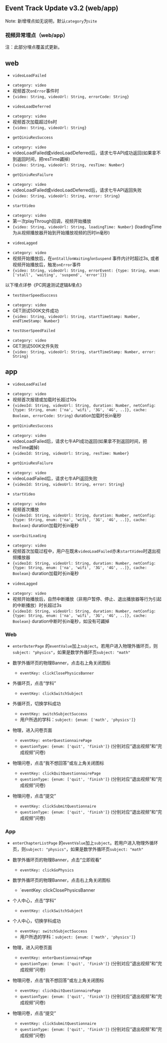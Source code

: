 Event Track Update v3.2 (web/app)
--

Note: 新增埋点如无说明，默认`category`为`site`

### 视频异常埋点（web/app）

注：此部分埋点覆盖式更新。 

web
--

* `videoLoadFailed`
 - `category: video`
 - 视频首次`onError`事件时
 - `{video: String, videoUrl: String, errorCode: String}`

* `videoLoadDeferred`
 - `category: video`
 - 视频首次加载超过6s时
 - `{video: String, videoUrl: String}`

* `getQiniuResSuccess`
 - `category: video`
 - videoLoadFailed或videoLoadDeferred后，请求七牛API成功返回(如果拿不到返回时间，把resTime蠲掉)
 - `{video: String, videoUrl: String, resTime: Number}`

* `getQiniuResFailure`
 - `category: video`
 - videoLoadFailed或videoLoadDeferred后，请求七牛API返回失败
 - `{video: String, videoUrl: String, error: String}`

* `startVideo`
 - `category: video`
 - 第一次playThrough回调，视频开始播放
 - `{video: String, videoUrl: String, loadingTime: Number}` (loadingTime为从视频播放器开始到开始播放视频的历时in毫秒)

* `videoLagged`
 - `category: video`
 - 视频开始播放后，在`onStall`/`onWaiting`/`onSuspend` 事件内计时超过3s, 或者视频开始播放后，触发`onError`事件
 - `{video: String, videoUrl: String, errorEvent: {type: String, enum: ['stall', 'waiting', 'suspend', 'error']}}`

以下埋点详参《PC网速测试逻辑&埋点》  
* `testUserSpeedSuccess`
 - `category: video`
 - GET测试500K文件成功
 - `{video: String, videoUrl: String, startTimeStamp: Number, endTimeStamp: Number}`

* `testUserSpeedFailed`
 - `category: video`
 - GET测试500K文件失败
 - `{video: String, videoUrl: String, startTimeStamp: Number, error: String}`


app
--

* `videoLoadFailed`
 - `category: video`
 - 视频首次报错或加载时长超过10s
 - `{videoId: String, videoUrl: String, duration: Number, netConfig: {type: String, enum: ['na', 'wifi', '3G', '4G', ..]}, cache: Boolean, errorCode: String}` duration加载时长in毫秒

* `getQiniuResSuccess`
 - `category: video`
 - videoLoadFailed后，请求七牛API成功返回(如果拿不到返回时间，把resTime蠲掉)
 - `{videoId: String, videoUrl: String, resTime: Number}`

* `getQiniuResFailure`
 - `category: video`
 - videoLoadFailed后，请求七牛API返回失败
 - `{videoId: String, videoUrl: String, error: String}`

* `startVideo`
 - `category: video`
 - 视频首次播放
 - `{videoId: String, videoUrl: String, duration: Number, netConfig: {type: String, enum: ['na', 'wifi', '3G', '4G', ..]}, cache: Boolean}` duration加载时长in毫秒

* `userQuitLoading`
 - `category: video`
 - 视频首次加载过程中，用户在既未`videoLoadFailed`亦未`startVideo`时退出视频播放器
 - `{videoId: String, videoUrl: String, duration: Number, netConfig: {type: String, enum: ['na', 'wifi', '3G', '4G', ..]}, cache: Boolean}` duration加载时长in毫秒

* `videoLagged`
 - `category: video`
 - 视频开始播放后，自然中断播放（非用户暂停、停止、退出播放器等行为引起的中断播放）时长超过3s
 - `{videoId: String, videoUrl: String, duration: Number, netConfig: {type: String, enum: ['na', 'wifi', '3G', '4G', ..]}, cache: Boolean}` duration中断时长in毫秒，如没有可蠲掉


### Web

* ```enterOuterPage``` 的```eventValue```加上```subject```。若用户进入物理外循环页，则```subject: "physics"```，如果是数学外循环页```subject: "math"```

* 数学外循环页的物理Banner，点击右上角关闭图标
  - `eventKey: clickClosePhysicsBanner`

* 外循环页，点击“学科”
  -  `eventKey: clickSwitchSubject`

* 外循环页，切换学科成功
  - `eventKey: switchSubjectSuccess`
  - 用户所选的学科：`subject: {enum: ['math', 'physics']}`
  
* 物理，进入问卷页面
  - `eventKey: enterQuestionnairePage`
  - `questionType: {enum: ['quit', 'finish']}` (分别对应“退出视频”和“完成视频”问卷)

* 物理问卷，点击“我不想回答”或左上角关闭图标
  - `eventKey: clickQuitQuestionnairePage`
  - `questionType: {enum: ['quit', 'finish']}` (分别对应“退出视频”和“完成视频”问卷)

* 物理问卷，点击“提交”
  - `eventKey: clickSubmitQuestionnaire`
  - `questionType: {enum: ['quit', 'finish']}` (分别对应“退出视频”和“完成视频”问卷)


### App

* ```enterChapterListPage``` 的```eventValue```加上```subject```。若用户进入物理外循环页，则```subject: "physics"```，如果是数学外循环页```subject: "math"```

* 数学外循环页的物理Banner，点击“立即观看”  
  - `eventKey: clickGoPhysics`

* 数学外循环页的物理Banner，点击右上角关闭图标
  - `eventKey: clickClosePhysicsBanner

* 个人中心，点击“学科”
  -  `eventKey: clickSwitchSubject`

* 个人中心，切换学科成功
  - `eventKey: switchSubjectSuccess`
  - 用户所选的学科：`subject: {enum: ['math', 'physics']}`
  
* 物理，进入问卷页面
  - `eventKey: enterQuestionnairePage`
  - `questionType: {enum: ['quit', 'finish']}` (分别对应“退出视频”和“完成视频”问卷)

* 物理问卷，点击“我不想回答”或左上角关闭图标
  - `eventKey: clickQuitQuestionnairePage`
  - `questionType: {enum: ['quit', 'finish']}` (分别对应“退出视频”和“完成视频”问卷)

* 物理问卷，点击“提交”
  - `eventKey: clickSubmitQuestionnaire`
  - `questionType: {enum: ['quit', 'finish']}` (分别对应“退出视频”和“完成视频”问卷)

